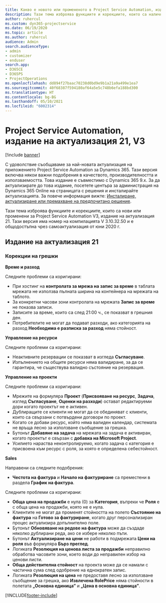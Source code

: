 ```yaml
---
title: Какво е новото или промененото в Project Service Automation, издание на актуализация 21, V3
description: Тази тема изброява функциите и корекциите, които са налични в Project Service Automation V3, издание на актуализация 21, V3.
author: ruhercul
ms.custom: dyn365-projectservice
ms.date: 06/19/2020
ms.topic: article
ms.author: ruhercul
audience: Admin
search.audienceType:
- admin
- customizer
- enduser
search.app:
- D365CE
- D365PS
- ProjectOperations
ms.openlocfilehash: dd894f27baac70238d0bd9e9b1a21a9a499e1ea7
ms.sourcegitcommit: 40f68387f594180af64a5e5c748b6efa188bd300
ms.translationtype: HT
ms.contentlocale: bg-BG
ms.lasthandoff: 05/10/2021
ms.locfileid: "6002314"
---
```

# <a name="project-service-automation-update-release-21-v3"></a>Project Service Automation, издание на актуализация 21, V3

[!include [banner](../includes/psa-now-project-operations.md)]

С удоволствие съобщаваме за най-новата актуализация на приложението Project Service Automation за Dynamics 365. Тази версия включва някои важни подобрения в качеството, производителността и използваемостта. Това издание е съвместимо с Dynamics 365 9.x. За да актуализирате до това издание, посетете центъра за администрация на Dynamics 365 Online на страницата с решения и инсталирайте актуализацията. За повече информация вижте: [Инсталиране, актуализиране или премахване на предпочитано решение](/power-platform/admin/install-remove-preferred-solution).

Тази тема изброява функциите и корекциите, които са нови или променени за Project Service Automation V3, издание на актуализация 21. Тази версия има номер на компилацията V 3.10.32.50 и е общодостъпна чрез самоактуализация от юни 2020 г.

## <a name="update-release-21"></a>Издание на актуализация 21

### <a name="bug-fixes"></a>Корекции на грешки

**Време и разход**

Следните проблеми са коригирани:

- При хостинг на **контролата за мрежа на запис за време** в таблата мрежата не използва пълната ширина на контейнера на мрежата на таблото.
- За конкретни часови зони контролата на мрежата **Запис за време** не показва записи.
- Записите за време, които са след 21:00 ч., се показват в грешния ден.
- Потребителите не могат да подават разходи, ако категорията на разход **Необходима е разписка за разход** няма стойност.

**Управление на ресурси**

Следните проблеми са коригирани:

- Неактивните резервации се показват в изгледа **Съгласуване**.
- Изпълнението на общите ресурси няма валидиране, за да се гарантира, че съществува валидно състояние на резервация.

**Управление на проекти**

Следните проблеми са коригирани:

- Мрежите на формуляра **Проект** (**Присвояване на ресурс**, **Задача**, изглед **Съгласуване**, **Оценки на разходи**) остават редактируеми дори когато проектът не е активен.
- Дублиращите се клиенти не могат да се обединяват с клиенти, които са свързани с потвърдени договори по проект.
- Когато се добави ресурс, който няма валиден календар, системата не връща лесно за използване съобщение за грешка.
- Бутонът **Добавяне на задача** на мрежата на задача е активиран, когато проектът е свързан с **добавка на Microsoft Project**.
- Усилието нараства неконтролируемо, когато задача с категория е присвоена към ресурс с роля, за която е определена себестойност.

**Sales**

Направени са следните подобрения:

- **Честота на фактура** и **Начало на фактуриране** са преместени в раздела **График на фактура**.

Следните проблеми са коригирани:

- **Обща цена на продажби** е нула (0) за **Категория**, въпреки че **Роля** е с обща цена на продажби, която не е нула.
- Клиентите не могат да променят стойността на полето **Състояние на фактура** на **Готово за фактуриране**, когато друг персонализиран процес актуализира допълнително поле.
- Бутонът **Обновяване на редове на фактура** може да създаде няколко дублирани реда, ако се избере няколко пъти.
- Бутонът **Актуализиране на цени** не работи в подмрежата **Цени на роля** във формуляра **Бърз преглед**.
- Логиката **Резолюция на ценова листа за продажби** неправилно обработва часовите зони, което води до неправилен избор на ценови листи.
- **Обща действителна стойност** на проекта може да се намали с частична сума след одобрение на еднократен запис.
- Логиката **Резолюция на цена** не предоставя лесно за използване съобщение за грешка, ако **Извлечена RolePrice** няма стойности в полетата **„Основна единица”** и **„Цена в основна единица”**.


[!INCLUDE[footer-include](../includes/footer-banner.md)]